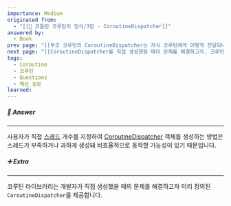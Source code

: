 ```yaml
---
importance: Medium
originated from:
  - "[[📘 코틀린 코루틴의 정석/3장 - CoroutineDispatcher]]"
answered by:
  - Book
prev page: "[[부모 코루틴의 CoroutineDispatcher는 자식 코루틴에게 어떻게 전달되나요?]]"
next page: "[[CoroutineDispatcher를 직접 생성했을 때의 문제를 해결하고자, 코루틴 라이브러리에서는 미리 정의된 디스패처를 제공하는 데, 어떤 디스패처들이 있는지 설명해주세요.]]"
tags:
  - Coroutine
  - 코루틴
  - Questions
  - 예상_질문
learned:
---
```

##### 💬 Answer
---
사용자가 직접 [스레드](스레드.md) 개수를 지정하여 [CoroutineDispatcher](CoroutineDispatcher.md) 객체를 생성하는 방법은 스레드가 부족하거나 과하게 생성돼 비효율적으로 동작할 가능성이 있기 때문입니다. 

##### ➕ Extra
---
코루틴 라이브러리는 개발자가 직접 생성했을 때의 문제를 해결하고자 미리 정의된 `CoroutineDispatcher`를 제공합니다.
